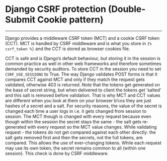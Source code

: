 # Django CSRF protection (Double-Submit Cookie pattern)

---

Django provides a middleware CSRF token (MCT) and a cookie CSRF token (CCT). MCT is handled by CSRF middleware and is what you store in `{% csrf_token %}` and the CCT is stored as browser cookies file.

CCT is safe and is Django’s default behaviour, but storing it in the session is common practice as well in other web frameworks and therefore sometimes demanded by security auditors. To store CCT in the session you need to set `CSRF_USE_SESSIONS` to True.
The way Django validates POST forms is that it compares CCT against MCT and only if they match the request gets validated, otherwise 403 is returned. Note that the tokens get generated on the base of secret string, but when delivered to client the tokens get ‘salted’ and this salt is removed before validation. That is why MCT and CCT values are different when you look at them on your browser b’cos they are just hashes of a secret and a salt. For security reasons, the value of the secret is changed each time a user logs in i.e. it gets changed from session to session. The MCT though is changed with every request because even though within the session the secret stays the same - the salt gets re-generated with every request so the MCT value changes.
While validating request - the tokens do not get compared against each other directly: the salt gets removed first and then the secrets, not the full tokens, are compared. This allows the use of ever-changing tokens. While each request may use its own token, the secret remains common to all (within one session). This check is done by CSRF middleware.
